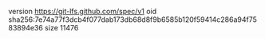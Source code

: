 version https://git-lfs.github.com/spec/v1
oid sha256:7e74a77f3dcb4f077dab173db68d8f9b6585b120f59414c286a94f7583894e36
size 11476
